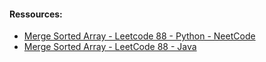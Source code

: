 #### Ressources:
- [Merge Sorted Array - Leetcode 88 - Python - NeetCode](https://www.youtube.com/watch?v=P1Ic85RarKY)
- [Merge Sorted Array - LeetCode 88 - Java](https://www.youtube.com/watch?v=8CdySAPnEGY)
